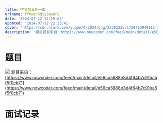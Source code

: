 ```yaml
---
title: 字节商业化一面
urlname: ff0wznhdiy3qw9r2
date: '2024-07-12 22:19:07'
updated: '2024-07-12 22:23:41'
cover: 'https://cdn.nlark.com/yuque/0/2024/png/22382235/1720793949111-16193cc3-328b-4bce-abb2-8145ffab4361.png'
description: '题目题目来自：https://www.nowcoder.com/feed/main/detail/e56ca5688e3d4f64b7c91ba5f5f0cb71面试记录'
---
```

# 题目
![](https://oss1.aistar.cool/elog-offer-now/46ad48c9cb077b73b2ee6cac5bef6858.png)
题目来自：[https://www.nowcoder.com/feed/main/detail/e56ca5688e3d4f64b7c91ba5f5f0cb71](https://www.nowcoder.com/feed/main/detail/e56ca5688e3d4f64b7c91ba5f5f0cb71)

# 面试记录

